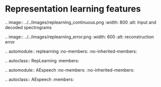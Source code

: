 Representation learning features
==================================

.. image:: ../../images/replearning_continuous.png
  :width: 800
  :alt: Input and decoded spectrograms

.. image:: ../../images/replearning_error.png
  :width: 600
  :alt: reconstruction error

.. automodule:: replearning
   :no-members:
   :no-inherited-members:

   .. autoclass:: RepLearning
      :members:

.. automodule:: AEspeech
   :no-members:
   :no-inherited-members:

   .. autoclass:: AEspeech
      :members:
